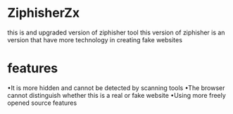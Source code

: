 # ZiphisherZx
this is and upgraded version of ziphisher tool this version of ziphisher is an version that have more technology in creating fake websites 

# features

•It is more hidden and cannot be detected by scanning tools
•The browser cannot distinguish whether this is a real or fake website
•Using more freely opened source features

